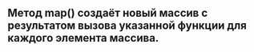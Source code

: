 ## Метод map() создаёт новый массив с результатом вызова указанной функции для каждого элемента массива.
